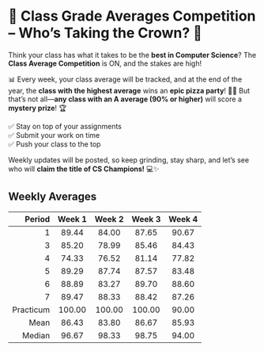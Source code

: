 # 🚀 Class Grade Averages Competition – Who’s Taking the Crown? 🎉  

Think your class has what it takes to be the **best in Computer Science**? The **Class Average Competition** is ON, and the stakes are high!  

📊 Every week, your class average will be tracked, and at the end of the year, the **class with the highest average** wins an **epic pizza party**! 🍕🔥 But that’s not all—**any class with an A average (90% or higher)** will score a **mystery prize**! 🏆  

✅ Stay on top of your assignments  
✅ Submit your work on time  
✅ Push your class to the top  

Weekly updates will be posted, so keep grinding, stay sharp, and let’s see who will **claim the title of CS Champions!** 💻✨  

## Weekly Averages

| Period     | Week 1 | Week 2 | Week 3 | Week 4 |
| ---------: | :----: | :----: | :----: | :----: |
| 1          | 89.44  | 84.00  | 87.65  | 90.67  |
| 3          | 85.20  | 78.99  | 85.46  | 84.43  |
| 4          | 74.33  | 76.52  | 81.14  | 77.82  |
| 5          | 89.29  | 87.74  | 87.57  | 83.48  |
| 6          | 88.89  | 83.27  | 89.70  | 88.60  |
| 7          | 89.47  | 88.33  | 88.42  | 87.26  |
| Practicum  | 100.00 | 100.00 | 100.00 | 90.00  |
| Mean       | 86.43  | 83.80  | 86.67  | 85.93  |
| Median     | 96.67  | 98.33  | 98.75  | 94.00  |